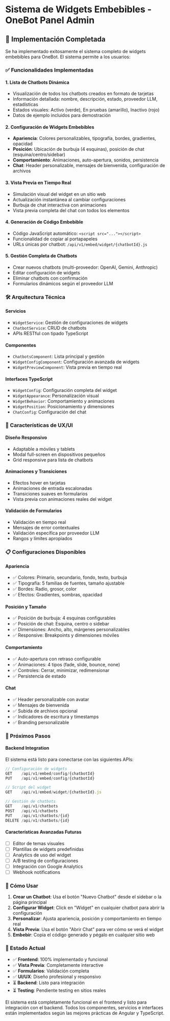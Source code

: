 # Sistema de Widgets Embebibles - OneBot Panel Admin

## 🎉 Implementación Completada

Se ha implementado exitosamente el sistema completo de widgets embebibles para OneBot. El sistema permite a los usuarios:

### ✅ Funcionalidades Implementadas

#### 1. **Lista de Chatbots Dinámica**
- Visualización de todos los chatbots creados en formato de tarjetas
- Información detallada: nombre, descripción, estado, proveedor LLM, estadísticas
- Estados visuales: Activo (verde), En pruebas (amarillo), Inactivo (rojo)
- Datos de ejemplo incluidos para demostración

#### 2. **Configuración de Widgets Embebibles**
- **Apariencia**: Colores personalizables, tipografía, bordes, gradientes, opacidad
- **Posición**: Ubicación de burbuja (4 esquinas), posición de chat (esquina/centro/sidebar)
- **Comportamiento**: Animaciones, auto-apertura, sonidos, persistencia
- **Chat**: Header personalizable, mensajes de bienvenida, configuración de archivos

#### 3. **Vista Previa en Tiempo Real**
- Simulación visual del widget en un sitio web
- Actualización instantánea al cambiar configuraciones
- Burbuja de chat interactiva con animaciones
- Vista previa completa del chat con todos los elementos

#### 4. **Generación de Código Embebible**
- Código JavaScript automático: `<script src="..."></script>`
- Funcionalidad de copiar al portapapeles
- URLs únicas por chatbot: `/api/v1/embed/widget/{chatbotId}.js`

#### 5. **Gestión Completa de Chatbots**
- Crear nuevos chatbots (multi-proveedor: OpenAI, Gemini, Anthropic)
- Editar configuración de widgets
- Eliminar chatbots con confirmación
- Formularios dinámicos según el proveedor LLM

### 🛠️ Arquitectura Técnica

#### **Servicios**
- `WidgetService`: Gestión de configuraciones de widgets
- `ChatbotService`: CRUD de chatbots
- APIs RESTful con tipado TypeScript

#### **Componentes**
- `ChatbotsComponent`: Lista principal y gestión
- `WidgetConfigComponent`: Configuración avanzada de widgets
- `WidgetPreviewComponent`: Vista previa en tiempo real

#### **Interfaces TypeScript**
- `WidgetConfig`: Configuración completa del widget
- `WidgetAppearance`: Personalización visual
- `WidgetBehavior`: Comportamiento y animaciones
- `WidgetPosition`: Posicionamiento y dimensiones
- `ChatConfig`: Configuración del chat

### 🎨 Características de UX/UI

#### **Diseño Responsivo**
- Adaptable a móviles y tablets
- Modal full-screen en dispositivos pequeños
- Grid responsive para lista de chatbots

#### **Animaciones y Transiciones**
- Efectos hover en tarjetas
- Animaciones de entrada escalonadas
- Transiciones suaves en formularios
- Vista previa con animaciones reales del widget

#### **Validación de Formularios**
- Validación en tiempo real
- Mensajes de error contextuales
- Validación específica por proveedor LLM
- Rangos y límites apropiados

### 📋 Configuraciones Disponibles

#### **Apariencia**
- ✅ Colores: Primario, secundario, fondo, texto, burbuja
- ✅ Tipografía: 5 familias de fuentes, tamaño ajustable
- ✅ Bordes: Radio, grosor, color
- ✅ Efectos: Gradientes, sombras, opacidad

#### **Posición y Tamaño**
- ✅ Posición de burbuja: 4 esquinas configurables
- ✅ Posición de chat: Esquina, centro o sidebar
- ✅ Dimensiones: Ancho, alto, márgenes personalizables
- ✅ Responsive: Breakpoints y dimensiones móviles

#### **Comportamiento**
- ✅ Auto-apertura con retraso configurable
- ✅ Animaciones: 4 tipos (fade, slide, bounce, none)
- ✅ Controles: Cerrar, minimizar, redimensionar
- ✅ Persistencia de estado

#### **Chat**
- ✅ Header personalizable con avatar
- ✅ Mensajes de bienvenida
- ✅ Subida de archivos opcional
- ✅ Indicadores de escritura y timestamps
- ✅ Branding personalizable

### 🚀 Próximos Pasos

#### **Backend Integration**
El sistema está listo para conectarse con las siguientes APIs:

```typescript
// Configuración de widgets
GET    /api/v1/embed/config/{chatbotId}
PUT    /api/v1/embed/config/{chatbotId}

// Script del widget
GET    /api/v1/embed/widget/{chatbotId}.js

// Gestión de chatbots
GET    /api/v1/chatbots
POST   /api/v1/chatbots
PUT    /api/v1/chatbots/{id}
DELETE /api/v1/chatbots/{id}
```

#### **Características Avanzadas Futuras**
- [ ] Editor de temas visuales
- [ ] Plantillas de widgets predefinidas
- [ ] Analytics de uso del widget
- [ ] A/B testing de configuraciones
- [ ] Integración con Google Analytics
- [ ] Webhook notifications

### 📖 Cómo Usar

1. **Crear un Chatbot**: Usa el botón "Nuevo Chatbot" desde el sidebar o la página principal
2. **Configurar Widget**: Click en "Widget" en cualquier chatbot para abrir la configuración
3. **Personalizar**: Ajusta apariencia, posición y comportamiento en tiempo real
4. **Vista Previa**: Usa el botón "Abrir Chat" para ver cómo se verá el widget
5. **Embebir**: Copia el código generado y pégalo en cualquier sitio web

### 🎯 Estado Actual

- ✅ **Frontend**: 100% implementado y funcional
- ✅ **Vista Previa**: Completamente interactive
- ✅ **Formularios**: Validación completa
- ✅ **UI/UX**: Diseño profesional y responsivo
- ⏳ **Backend**: Listo para integración
- ⏳ **Testing**: Pendiente testing en sitios reales

El sistema está completamente funcional en el frontend y listo para integración con el backend. Todos los componentes, servicios e interfaces están implementados según las mejores prácticas de Angular y TypeScript.
